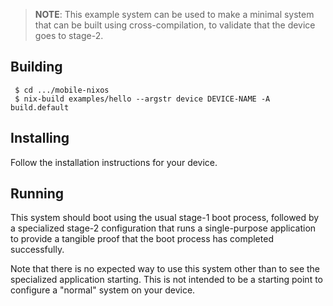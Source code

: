 > **NOTE**: This example system can be used to make a minimal system that can
> be built using cross-compilation, to validate that the device goes to stage-2.

## Building

```
 $ cd .../mobile-nixos
 $ nix-build examples/hello --argstr device DEVICE-NAME -A build.default
```

## Installing

Follow the installation instructions for your device.

## Running

This system should boot using the usual stage-1 boot process, followed by a
specialized stage-2 configuration that runs a single-purpose application to
provide a tangible proof that the boot process has completed successfully.

Note that there is no expected way to use this system other than to see the
specialized application starting. This is not intended to be a starting point
to configure a "normal" system on your device.
